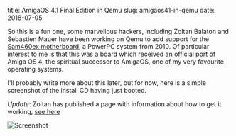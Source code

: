 title: AmigaOS 4.1 Final Edition in Qemu
slug: amigaos41-in-qemu
date: 2018-07-05


So this is a fun one, some marvellous hackers, including Zoltan Balaton and Sebastien Mauer have been working on Qemu to add support for the [Sam460ex motherboard](https://en.wikipedia.org/wiki/Sam460ex), a PowerPC system from 2010. Of particular interest to me is that this was a board which received an official port of Amiga OS 4, the spiritual successor to AmigaOS, one of my very favourite operating systems.

I'll probably write more about this later, but for now, here is a simple screenshot of the install CD having just booted.

*Update*: Zoltan has published a page with information about how to get it working, [see here](http://zero.eik.bme.hu/~balaton/qemu/amiga/)

![Screenshot]({static}/2018-07-05-amigaos-qemu.png)
